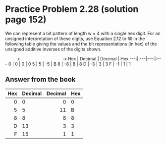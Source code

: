 # Practice Problem 2.28 (solution page 152)
We can represent a bit pattern of length w = 4 with a single hex digit. For an unsigned interpretation of these digits, use Equation 2.12 to fill in the following table giving the values and the bit representations (in hex) of the unsigned additive inverses of the digits shown.

&nbsp;&nbsp;&nbsp;&nbsp;&nbsp;&nbsp;&nbsp;&nbsp;&nbsp;&nbsp;x&nbsp;&nbsp;&nbsp;&nbsp;&nbsp;&nbsp;&nbsp;&nbsp;&nbsp;&nbsp;&nbsp;&nbsp;&nbsp;&nbsp;&nbsp;&nbsp;&nbsp;&nbsp;&nbsp;&nbsp;&nbsp;&nbsp;&nbsp;&nbsp;&nbsp;&nbsp;&nbsp;&nbsp;&nbsp;&nbsp;&nbsp;&nbsp;&nbsp;&nbsp;&nbsp;-x
Hex | Decimal | Decimal | Hex 
---:|:---|---:|:---
0 | 0 | 0 | 0 
5 | 5 | -5 | B
8 | -8 | 8 | 8
D | -3 | 3 | 3
F | -1 | 1 | 1

## Answer from the book
Hex | Decimal | Decimal | Hex 
---:|:---|---:|:---
0 | 0 | 0 | 0 
5 | 5 | 11 | B
8 | 8 | 8 | 8
D | 13 | 3 | 3
F | 15 | 1 | 1
